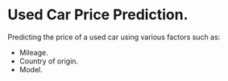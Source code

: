 # Used Car Price Prediction.

Predicting the price of a used car using various factors such as:
* Mileage.
* Country of origin.
* Model.
